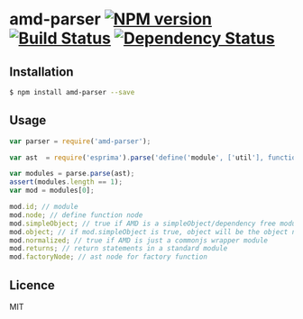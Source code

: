 # amd-parser [![NPM version](https://badge.fury.io/js/amd-parser.svg)](http://badge.fury.io/js/amd-parser) [![Build Status](https://travis-ci.org/villadora/amd-parser.svg?branch=master)](https://travis-ci.org/villadora/amd-parser) [![Dependency Status](https://gemnasium.com/villadora/amd-parser.svg)](https://gemnasium.com/villadora/amd-parser)

<!-- description -->

## Installation

```bash
$ npm install amd-parser --save
```

## Usage

```js
var parser = require('amd-parser');

var ast  = require('esprima').parse('define('module', ['util'], function(util) { return {}; })');

var modules = parse.parse(ast);
assert(modules.length == 1);
var mod = modules[0];

mod.id; // module
mod.node; // define function node
mod.simpleObject; // true if AMD is a simpleObject/dependency free module
mod.object; // if mod.simpleObject is true, object will be the object node
mod.normalized; // true if AMD is just a commonjs wrapper module
mod.returns; // return statements in a standard module
mod.factoryNode; // ast node for factory function

```

## Licence

MIT
<!-- do not want to make nodeinit to complicated, you can edit this whenever you want. -->
